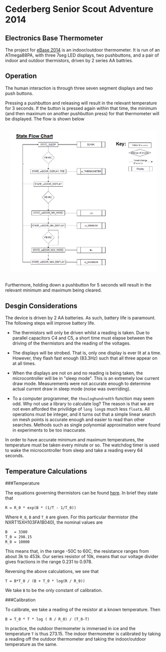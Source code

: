 Cederberg Senior Scout Adventure 2014
=====================================
Electronics Base Thermometer
----------------------------

The project for [eBase 2014](http://www.sasebase.net) is an indoor/outdoor thermometer.  It is run of an ATmega88PA, with three 7seg LED displays, two pushbuttons, and a pair of indoor and outdoor thermistors, driven by 2 series AA battries.

Operation
---------
The human interaction is through three seven segment displays and two push buttons.

Pressing a pushbutton and releasing will result in the relevant temperature for 3 seconds.  If the button is pressed again within that time, the minimum (and then maximum on another pushbutton press) for that thermometer will be displayed.  The flow is shown below

<div style="text-align:center;padding:15px"><img alt="Flow of state" src="doc/state_flow.png" width="500px"></div>

Furthermore, holding down a pushbutton for 5 seconds will result in the relevant minimum and maximum being cleared.

Desgin Considerations
---------------------

The device is driven by 2 AA batteries.  As such, battery life is paramount.  The following steps will improve battery life.

 * The thermistors will only be driven whilst a reading is taken.  Due to parallel capacitors C4 and C5, a short time must elapse between the driving of the thermistors and the reading of the voltages.

 * The displays will be strobed.  That is, only one display is ever lit at a time.  However, they flash fast enough (83.3Hz) such that all three appear on at all times.

 * When the displays are not on and no reading is being taken, the microcontroller will be in "sleep mode".  This is an extremely low current draw mode.  Measurements were not accurate enough to determine actual current draw in sleep mode (noise was overriding).

 * To a computer programmer, the `thouloghundredth` function may seem odd.  Why not use a library to calculate log?  The reason is that we are not even afforded the privilidge of `long long`s much less `float`s.  All operations must be integer, and it turns out that a simple linear search on mesh points is accurate enough and easier to read than other searches.  Methods such as single polynomial approximation were found in experiments to be too inaccurate.

In order to have accurate minimum and maximum temperatures, the temperature must be taken every minute or so.  The watchdog timer is used to wake the microcontroller from sleep and take a reading every 64 seconds.

Temperature Calculations
------------------------

###Temperature

The equations governing thermistors can be found [here](http://en.wikipedia.org/wiki/Thermistor).  In brief they state that

    R = R_0 * exp(B * (1/T - 1/T_0))

Where `R_0`, `B` and `T_0` are given.  For this particular thermistor (the NXRT15XH103FA1B040), the nominal values are

    B   = 3380
    T_0 = 298.15
    R_0 = 10000

This means that, in the range -50C to 60C, the resistance ranges from about 3k to 453k.  Our series resistor of 10k, means that our voltage divider gives fractions in the range 0.231 to 0.978.

Reversing the above calculations, we see that

    T = B*T_0 / (B + T_0 * log(R / R_0))


We take `B` to be the only constant of calibration.

###Calibration

To calibrate, we take a reading of the resistor at a known temperature.  Then

    B = T_0 * T * log ( R / R_0) / (T_0-T)

In practice, the outdoor thermometer is immersed in ice and the temperature `T` is thus 273.15.  The indoor thermometer is calibrated by taking a reading off the outdoor thermometer and taking the indoor/outdoor temperature as the same.